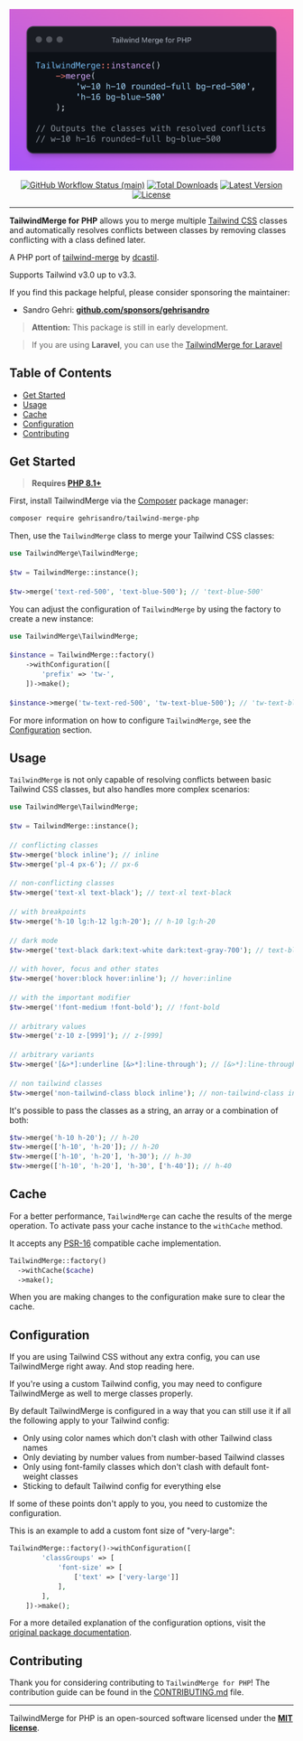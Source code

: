<p align="center">
    <img src="https://raw.githubusercontent.com/gehrisandro/tailwind-merge-php/main/art/example.png" width="600" alt="TailwindMerge for PHP">
    <p align="center">
        <a href="https://github.com/gehrisandro/tailwind-merge-php/actions"><img alt="GitHub Workflow Status (main)" src="https://img.shields.io/github/actions/workflow/status/gehrisandro/tailwind-merge-php/tests.yml?branch=main&label=tests&style=round-square"></a>
        <a href="https://packagist.org/packages/gehrisandro/tailwind-merge-php"><img alt="Total Downloads" src="https://img.shields.io/packagist/dt/gehrisandro/tailwind-merge-php"></a>
        <a href="https://packagist.org/packages/gehrisandro/tailwind-merge-php"><img alt="Latest Version" src="https://img.shields.io/packagist/v/gehrisandro/tailwind-merge-php"></a>
        <a href="https://packagist.org/packages/gehrisandro/tailwind-merge-php"><img alt="License" src="https://img.shields.io/github/license/gehrisandro/tailwind-merge-php"></a>
    </p>
</p>

------

**TailwindMerge for PHP** allows you to merge multiple [Tailwind CSS](https://tailwindcss.com/) classes and automatically resolves conflicts between classes by removing classes conflicting with a class defined later.

A PHP port of [tailwind-merge](https://github.com/dcastil/tailwind-merge) by [dcastil](https://github.com/dcastil).

Supports Tailwind v3.0 up to v3.3.

If you find this package helpful, please consider sponsoring the maintainer:
- Sandro Gehri: **[github.com/sponsors/gehrisandro](https://github.com/sponsors/gehrisandro)**

> **Attention:** This package is still in early development.

> If you are using **Laravel**, you can use the [TailwindMerge for Laravel](https://github.com/gehrisandro/tailwind-merge-laravel)

## Table of Contents
- [Get Started](#get-started)
- [Usage](#usage)
- [Cache](#cache)
- [Configuration](#configuration)
- [Contributing](#contributing)

## Get Started

> **Requires [PHP 8.1+](https://php.net/releases/)**

First, install TailwindMerge via the [Composer](https://getcomposer.org/) package manager:

```bash
composer require gehrisandro/tailwind-merge-php
```

Then, use the `TailwindMerge` class to merge your Tailwind CSS classes:

```php
use TailwindMerge\TailwindMerge;

$tw = TailwindMerge::instance();

$tw->merge('text-red-500', 'text-blue-500'); // 'text-blue-500'
```

You can adjust the configuration of `TailwindMerge` by using the factory to create a new instance:

```php
use TailwindMerge\TailwindMerge;

$instance = TailwindMerge::factory()
    ->withConfiguration([
        'prefix' => 'tw-',
    ])->make();

$instance->merge('tw-text-red-500', 'tw-text-blue-500'); // 'tw-text-blue-500'
```

For more information on how to configure `TailwindMerge`, see the [Configuration](#configuration) section.

## Usage

`TailwindMerge` is not only capable of resolving conflicts between basic Tailwind CSS classes, but also handles more complex scenarios:

```php
use TailwindMerge\TailwindMerge;

$tw = TailwindMerge::instance();

// conflicting classes
$tw->merge('block inline'); // inline
$tw->merge('pl-4 px-6'); // px-6

// non-conflicting classes
$tw->merge('text-xl text-black'); // text-xl text-black

// with breakpoints
$tw->merge('h-10 lg:h-12 lg:h-20'); // h-10 lg:h-20

// dark mode
$tw->merge('text-black dark:text-white dark:text-gray-700'); // text-black dark:text-gray-700

// with hover, focus and other states
$tw->merge('hover:block hover:inline'); // hover:inline

// with the important modifier
$tw->merge('!font-medium !font-bold'); // !font-bold

// arbitrary values
$tw->merge('z-10 z-[999]'); // z-[999] 

// arbitrary variants
$tw->merge('[&>*]:underline [&>*]:line-through'); // [&>*]:line-through

// non tailwind classes
$tw->merge('non-tailwind-class block inline'); // non-tailwind-class inline
```

It's possible to pass the classes as a string, an array or a combination of both:

```php
$tw->merge('h-10 h-20'); // h-20
$tw->merge(['h-10', 'h-20']); // h-20
$tw->merge(['h-10', 'h-20'], 'h-30'); // h-30
$tw->merge(['h-10', 'h-20'], 'h-30', ['h-40']); // h-40
```

## Cache
For a better performance, `TailwindMerge` can cache the results of the merge operation.
To activate pass your cache instance to the `withCache` method.

It accepts any [PSR-16](https://www.php-fig.org/psr/psr-16/) compatible cache implementation.

```php
TailwindMerge::factory()
  ->withCache($cache)
  ->make();
```

When you are making changes to the configuration make sure to clear the cache.

## Configuration

If you are using Tailwind CSS without any extra config, you can use TailwindMerge right away. And stop reading here.

If you're using a custom Tailwind config, you may need to configure TailwindMerge as well to merge classes properly.

By default TailwindMerge is configured in a way that you can still use it if all the following apply to your Tailwind config:

- Only using color names which don't clash with other Tailwind class names
- Only deviating by number values from number-based Tailwind classes
- Only using font-family classes which don't clash with default font-weight classes
- Sticking to default Tailwind config for everything else

If some of these points don't apply to you, you need to customize the configuration.

This is an example to add a custom font size of "very-large":
```php
TailwindMerge::factory()->withConfiguration([
        'classGroups' => [
            'font-size' => [
                ['text' => ['very-large']]
            ],
        ],
    ])->make();
```

For a more detailed explanation of the configuration options, visit the [original package documentation](https://github.com/dcastil/tailwind-merge/blob/v1.14.0/docs/configuration.md).

## Contributing

Thank you for considering contributing to `TailwindMerge for PHP`! The contribution guide can be found in the [CONTRIBUTING.md](CONTRIBUTING.md) file.

---

TailwindMerge for PHP is an open-sourced software licensed under the **[MIT license](https://opensource.org/licenses/MIT)**.
